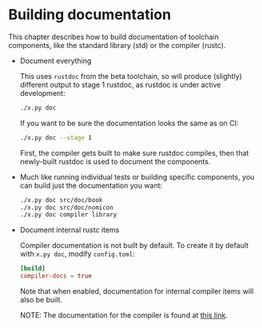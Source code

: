 # Building documentation

This chapter describes how to build documentation of toolchain components,
like the standard library (std) or the compiler (rustc).

- Document everything

  This uses `rustdoc` from the beta toolchain,
  so will produce (slightly) different output to stage 1 rustdoc,
  as rustdoc is under active development:

  ```bash
  ./x.py doc
  ```

  If you want to be sure the documentation looks the same as on CI:

  ```bash
  ./x.py doc --stage 1
  ```

  First,
  the compiler gets built to make sure rustdoc compiles,
  then that newly-built rustdoc is used to document the components.

- Much like running individual tests or building specific components,
  you can build just the documentation you want:

  ```bash
  ./x.py doc src/doc/book
  ./x.py doc src/doc/nomicon
  ./x.py doc compiler library
  ```

- Document internal rustc items

  Compiler documentation is not built by default.
  To create it by default with `x.py doc`, modify `config.toml`:

  ```toml
  [build]
  compiler-docs = true
  ```

  Note that when enabled,
  documentation for internal compiler items will also be built.

  NOTE: The documentation for the compiler is found at [this link].

[this link]: https://doc.rust-lang.org/nightly/nightly-rustc/rustc_middle/
